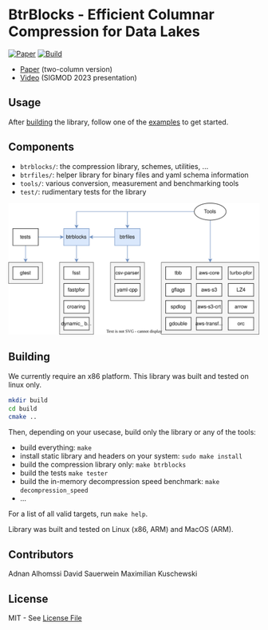 # BtrBlocks - Efficient Columnar Compression for Data Lakes

[![Paper](https://img.shields.io/badge/paper-SIGMOD%202023-green)](https://bit.ly/btrblocks)
[![Build](https://github.com/maxi-k/btrblocks/actions/workflows/test.yml/badge.svg?event=push)](https://github.com/maxi-k/btrblocks/actions/workflows/test.yml)

- [Paper](https://bit.ly/btrblocks) (two-column version)
- [Video](https://dl.acm.org/doi/10.1145/3589263) (SIGMOD 2023 presentation)

## Usage

After [building](#building) the library, follow one of the [examples](./tools/examples) to get started.

## Components

- `btrblocks/`: the compression library, schemes, utilities, ...
- `btrfiles/`: helper library for binary files and yaml schema information
- `tools/`: various conversion, measurement and benchmarking tools
- `test/`: rudimentary tests for the library

![Dependency Graph](./doc/dependencies.svg)

## Building

We currently require an x86 platform.
This library was built and tested on linux only.

``` sh
mkdir build 
cd build
cmake ..
```

Then, depending on your usecase, build only the library or any of the tools:
- build everything: `make`
- install static library and headers on your system: `sudo make install`
- build the compression library only: `make btrblocks`
- build the tests `make tester`
- build the in-memory decompression speed benchmark: `make decompression_speed`
- ...

For a list of all valid targets, run `make help`.

Library was built and tested on Linux (x86, ARM) and MacOS (ARM).

## Contributors

Adnan Alhomssi
David Sauerwein
Maximilian Kuschewski

## License

MIT - See [License File](LICENSE)
